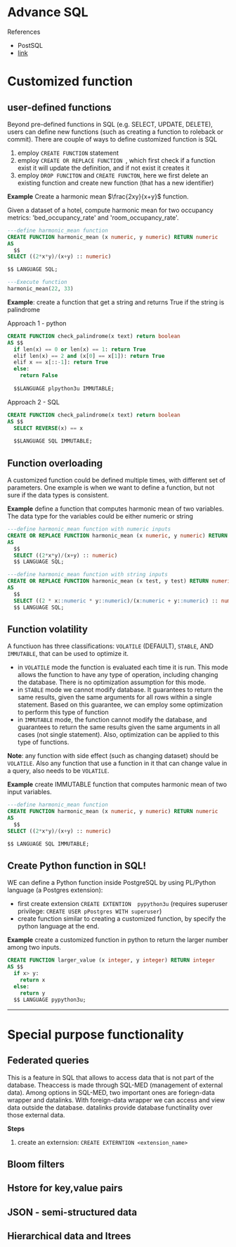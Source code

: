 <h1> Advance SQL</h1>

References
- PostSQL
- [link](https://www.linkedin.com/learning/advanced-sql-for-data-scientists-13972889/)

# Customized function

## user-defined functions
Beyond pre-defined functions in SQL (e.g. SELECT, UPDATE, DELETE), users can define new functions (such as creating a function to roleback or commit). There are couple of ways to define customized function is SQL
1. employ `CREATE FUNCTION` statement
2. employ `CREATE OR REPLACE FUNCTION `, which first check if a function exist it will update the definition, and if not exist it creates it
3. employ `DROP FUNCITON` and `CREATE FUNCTON`, here we first delete an existing function and create new function (that has a  new identifier)

__Example__ Create a harmonic mean $\frac{2xy}{x+y}$ function.

Given a dataset of a hotel, compute harmonic mean for two occupancy metrics: 'bed_occupancy_rate' and  'room_occupancy_rate'.
```SQL
---define harmonic_mean function
CREATE FUNCTION harmonic_mean (x numeric, y numeric) RETURN numeric
AS
  $$
SELECT ((2*x*y)/(x+y) :: numeric)

$$ LANGUAGE SQL;

---Execute function 
harmonic_mean(22, 33)
```

__Example__: create a function that get a string and returns True if the string is palindrome

Approach 1 - python
```sql
CREATE FUNCTION check_palindrome(x text) return boolean
AS $$
  if len(x) == 0 or len(x) == 1: return True
  elif len(x) == 2 and (x[0] == x[1]): return True
  elif x == x[::-1]: return True
  else:
    return False
      
  $$LANGUAGE plpython3u IMMUTABLE;
```
Approach 2 - SQL
```sql
CREATE FUNCTION check_palindrome(x text) return boolean
AS $$
  SELECT REVERSE(x) == x
      
  $$LANGUAGE SQL IMMUTABLE;
```

## Function overloading
A customized function could be defined multiple times, with different set of parameters. One example is when we want to define a function, but not sure if the data types is consistent. 

__Example__ define a function that computes harmonic mean of two variables. The data type for the variables could be either numeric or string
```sql
---define harmonic_mean function with numeric inputs
CREATE OR REPLACE FUNCTION harmonic_mean (x numeric, y numeric) RETURN numeric
AS
  $$
  SELECT ((2*x*y)/(x+y) :: numeric)
  $$ LANGUAGE SQL;

---define harmonic_mean function with string inputs
CREATE OR REPLACE FUNCTION harmonic_mean (x test, y test) RETURN numeric
AS
  $$
  SELECT ((2 * x::numeric * y::numeric)/(x:numeric + y::numeric) :: numeric)
  $$ LANGUAGE SQL;
```

## Function volatility
A functiuon has three classifications: `VOLATILE` (DEFAULT), `STABLE`, AND `IMMUTABLE`, that can be used to optimize it. 
- in `VOLATILE` mode the function is evaluated each time it is run. This mode allows the function to have any type of operation, including changing the database. There is no optimization assumption for this mode.
- in `STABLE` mode we cannot modify database. It guarantees to return the same results, given the same arguments for all rows within a single statement. Based on this guarantee, we can employ some optimization to perform this type of function
- in `IMMUTABLE` mode, the function cannot modify the database, and guarantees to return the same results given the same arguments in all cases (not single statement). Also, optimization can be applied to this type of functions.

__Note__: any function with side effect (such as changing dataset) should be `VOLATILE`. Also any function that use a function in it that can change value in a query, also needs to be `VOLATILE`.

__Example__ create IMMUTABLE function that computes harmonic mean of two input variables.
```SQL
---define harmonic_mean function
CREATE FUNCTION harmonic_mean (x numeric, y numeric) RETURN numeric
AS
  $$
SELECT ((2*x*y)/(x+y) :: numeric)

$$ LANGUAGE SQL IMMUTABLE;
```

## Create Python function in SQL!
WE can define a Python function inside PostgreSQL by using PL/Python language (a Postgres extension): 
- first create extension `CREATE EXTENTION  pypython3u` (requires superuser privilege: `CREATE USER pPostgres WITH superuser`)
- create function similar to creating a customized function, by specify the python language at the end.

__Example__ create a customized function in python to return the larger number among two inputs.
```sql
CREATE FUNCTION larger_value (x integer, y integer) RETURN integer
AS $$
  if x> y:
    return x
  else:
    return y
  $$ LANGUAGE pypython3u;
```
---

# Special purpose functionality

## Federated queries
This is a feature in SQL that allows to access data that is not part of the database. Theaccess is made through SQL-MED (management of external data). 
Among options in SQL-MED, two important ones are foriegn-data wrapper and datalinks. With foreign-data wrapper we can access and view data outside the database. datalinks provide database functinality over those external data. 

__Steps__
1. create an externsion: `CREATE EXTERNTION <extension_name>`


## Bloom filters

## Hstore for key,value pairs

## JSON - semi-structured data

## Hierarchical data and Itrees








